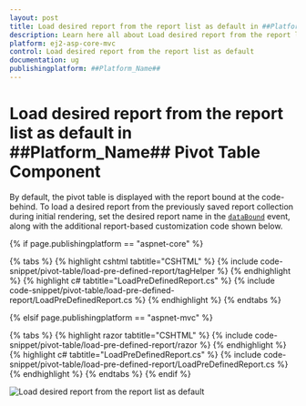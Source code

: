 ```yaml
---
layout: post
title: Load desired report from the report list as default in ##Platform_Name## Pivot Table Component
description: Learn here all about Load desired report from the report list as default in Syncfusion ##Platform_Name## Pivot Table component of Syncfusion Essential JS 2 and more.
platform: ej2-asp-core-mvc
control: Load desired report from the report list as default 
documentation: ug
publishingplatform: ##Platform_Name##
---
```


<!-- markdownlint-disable MD009 -->
# Load desired report from the report list as default in ##Platform_Name## Pivot Table Component

By default, the pivot table is displayed with the report bound at the code-behind. To load a desired report from the previously saved report collection during initial rendering, set the desired report name in the [`dataBound`](https://help.syncfusion.com/cr/aspnetcore-js2/Syncfusion.EJ2.PivotView.PivotView.html#Syncfusion_EJ2_PivotView_PivotView_DataBound) event, along with the additional report-based customization code shown below.

{% if page.publishingplatform == "aspnet-core" %}

{% tabs %}
{% highlight cshtml tabtitle="CSHTML" %}
{% include code-snippet/pivot-table/load-pre-defined-report/tagHelper %}
{% endhighlight %}
{% highlight c# tabtitle="LoadPreDefinedReport.cs" %}
{% include code-snippet/pivot-table/load-pre-defined-report/LoadPreDefinedReport.cs %}
{% endhighlight %}
{% endtabs %}

{% elsif page.publishingplatform == "aspnet-mvc" %}

{% tabs %}
{% highlight razor tabtitle="CSHTML" %}
{% include code-snippet/pivot-table/load-pre-defined-report/razor %}
{% endhighlight %}
{% highlight c# tabtitle="LoadPreDefinedReport.cs" %}
{% include code-snippet/pivot-table/load-pre-defined-report/LoadPreDefinedReport.cs %}
{% endhighlight %}
{% endtabs %}
{% endif %}

![Load desired report from the report list as default](../images/load-pre-defined-report.png)